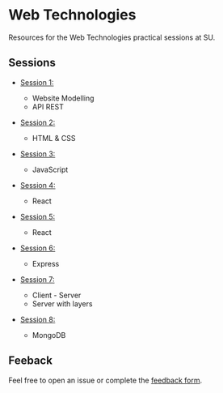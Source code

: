 # Web Technologies

Resources for the Web Technologies practical sessions at SU. 

## Sessions

- [Session 1:](./Session1/README.md)
    - Website Modelling
    - API REST

- [Session 2:](./Session2/README.md)
    - HTML & CSS

- [Session 3:](./Session3/README.md)
    - JavaScript

- [Session 4:](./Session4/README.md)
    - React

- [Session 5:](./Session5/README.md)
    - React

- [Session 6:](./Session6/README.md)
    - Express

- [Session 7:](./Session7/README.md)
    - Client - Server
    - Server with layers

- [Session 8:](./Session8/README.md)
    - MongoDB

## Feeback

Feel free to open an issue or complete the [feedback form](https://nuage.lip6.fr/index.php/apps/forms/s/jC3nH2PJbbxcm3LYSiDkPKXb).
